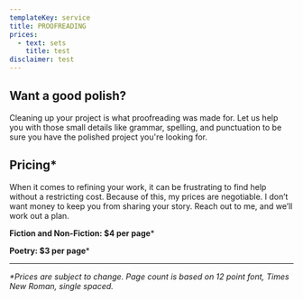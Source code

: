 ```yaml
---
templateKey: service
title: PROOFREADING
prices:
  - text: sets
    title: test
disclaimer: test
---
```

## Want a good polish?

Cleaning up your project is what proofreading was made for. Let us help you with those small details like grammar, spelling, and punctuation to be sure you have the polished project you're looking for.

## Pricing*

When it comes to refining your work, it can be frustrating to find help without a restricting cost. Because of this, my prices are negotiable. I don’t want money to keep you from sharing your story. Reach out to me, and we’ll work out a plan.

**Fiction and Non-Fiction: $4 per page***  

**Poetry: $3 per page***

- - -

_\*Prices are subject to change. Page count is based on 12 point font, Times New Roman, single spaced._

